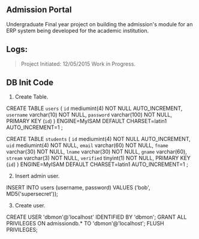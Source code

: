 Admission Portal
------------------

Undergraduate Final year project on building the admission's module for an ERP system being developed for the academic institution.

Logs:
-----
> Project Initiated: 12/05/2015
> Work in Progress.

DB Init Code
------------
1. Create Table.

CREATE TABLE `users` (
 `id` mediumint(4) NOT NULL AUTO_INCREMENT,
 `username` varchar(10) NOT NULL,
 `password` varchar(100) NOT NULL,
 PRIMARY KEY (`id`)
) ENGINE=MyISAM DEFAULT CHARSET=latin1 AUTO_INCREMENT=1 ;

CREATE TABLE `students` (
 `id` mediumint(4) NOT NULL AUTO_INCREMENT,
 `uid` mediumint(4) NOT NULL,
 `email` varchar(60) NOT NULL,
 `fname` varchar(30) NOT NULL,
 `lname` varchar(30) NOT NULL,
 `gname` varchar(60),
 `stream` varchar(3) NOT NULL,
 `verified` tinyint(1) NOT NULL,
 PRIMARY KEY (`id`)
) ENGINE=MyISAM DEFAULT CHARSET=latin1 AUTO_INCREMENT=1 ;

2. Insert admin user.

INSERT INTO users (username, password) VALUES ('bob', MD5('supersecret'));

3. Create user.

CREATE USER 'dbmon'@'localhost' IDENTIFIED BY 'dbmon';
GRANT ALL PRIVILEGES ON admissiondb.* TO 'dbmon'@'localhost';
FLUSH PRIVILEGES;
